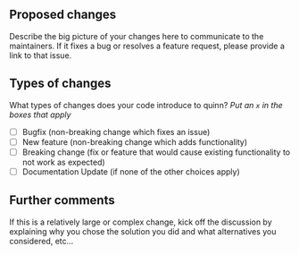 ## Proposed changes

Describe the big picture of your changes here to communicate to the maintainers. If it fixes a bug or resolves a feature request, please provide a link to that issue.

## Types of changes

What types of changes does your code introduce to quinn?
_Put an `x` in the boxes that apply_

- [ ] Bugfix (non-breaking change which fixes an issue)
- [ ] New feature (non-breaking change which adds functionality)
- [ ] Breaking change (fix or feature that would cause existing functionality to not work as expected)
- [ ] Documentation Update (if none of the other choices apply)

## Further comments

If this is a relatively large or complex change, kick off the discussion by explaining why you chose the solution you did and what alternatives you considered, etc...